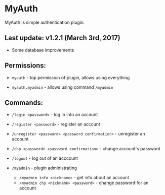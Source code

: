 # MyAuth
MyAuth is simple authentication plugin.

## Last update: v1.2.1 (March 3rd, 2017)
* Some database improvements

## Permissions:
- `myauth` - top permission of plugin, allows using everything

- `myauth.myadmin` - allows using command `/myadmin`
 
## Commands: 
- `/login <password>` - log in into an account
- `/register <password>` - register an account

- `/unregister <password> <password confirmation>` - unregister an account
- `/chp <password> <password confirmation>` - change account's password
- `/logout` - log out of an acccount

- `/myadmin` - plugin administrating

  - `/myadmin info <nickname>` - get info about an account
  - `/myadmin chp <nickname> <password>` - change password for an account
